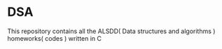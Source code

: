 # DSA
This repository contains all the ALSDD( Data structures and algorithms ) homeworks( codes ) written in C
